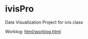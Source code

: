 # ivisPro
Data Visualization Project for ivis class

Worklog: [html/worklog.html](/html/worklog.html)
